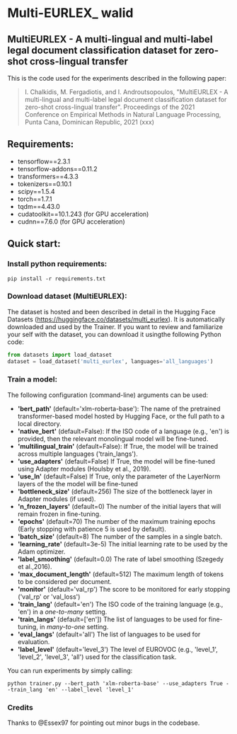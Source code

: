 # Multi-EURLEX_ walid

## MultiEURLEX - A multi-lingual and multi-label legal document classification dataset for zero-shot cross-lingual transfer

This is the code used for the experiments described in the following paper:


> I. Chalkidis, M. Fergadiotis, and I. Androutsopoulos, "MultiEURLEX - A multi-lingual and multi-label legal document classification dataset for zero-shot cross-lingual transfer". Proceedings of the 2021 Conference on Empirical Methods
               in Natural Language Processing, Punta Cana, Dominican Republic, 2021 (xxx)

## Requirements:

* tensorflow==2.3.1
* tensorflow-addons==0.11.2
* transformers==4.3.3
* tokenizers==0.10.1
* scipy==1.5.4
* torch==1.7.1
* tqdm==4.43.0
* cudatoolkit==10.1.243 (for GPU acceleration)
* cudnn==7.6.0 (for GPU acceleration)

## Quick start:

### Install python requirements:

```
pip install -r requirements.txt
```

### Download dataset (MultiEURLEX):

The dataset is hosted and been described in detail in the Hugging Face Datasets (https://huggingface.co/datasets/multi_eurlex). It is automatically downloaded and used by the Trainer. 
If you want to review and familiarize your self with the dataset, you can download it usingthe following Python code:

```python
from datasets import load_dataset
dataset = load_dataset('multi_eurlex', languages='all_languages')
```

### Train a model:

The following configuration (command-line) arguments can be used:

* **'bert_path'** (default='xlm-roberta-base'): The name of the pretrained transformer-based model hosted by Hugging Face, or the full path to a local directory.
* **'native_bert'** (default=False): If the ISO code of a language (e.g., 'en') is provided, then the relevant monolingual model will be fine-tuned.
* **'multilingual_train'** (default=False): If True, the model will be trained across multiple languages ('train_langs').
* **'use_adapters'** (default=False) If True, the model will be fine-tuned using Adapter modules (Houlsby et al., 2019).
* **'use_ln'** (default=False) If True, only the parameter of the LayerNorm layers of the the model will be fine-tuned
* **'bottleneck_size'** (default=256) The size of the bottleneck layer in Adapter modules (if used).
* **'n_frozen_layers'** (default=0) The number of the initial layers that will remain frozen in fine-tuning.
* **'epochs'** (default=70) The number of the maximum training epochs (Early stopping with patience 5 is used by default).
* **'batch_size'** (default=8) The number of the samples in a single batch.
* **'learning_rate'** (default=3e-5) The initial learning rate to be used by the Adam optimizer.
* **'label_smoothing'** (default=0.0) The rate of label smoothing (Szegedy  et  al.,2016).
* **'max_document_length'** (default=512) The maximum length of tokens to be considered per document.
* **'monitor'** (default='val_rp') The score to be monitored for early stopping ('val_rp' or 'val_loss')
* **'train_lang'** (default='en') The ISO code of the training language (e.g., 'en') in a *one-to-many* setting.
* **'train_langs'** (default=['en']) The list of languages to be used for fine-tuning, in *many-to-one* setting.
* **'eval_langs'** (default='all') The list of languages to be used for evaluation.
* **'label_level'** (default='level_3') The level of EUROVOC (e.g., 'level_1', 'level_2', 'level_3', 'all') used for the classification task.

You can run experiments by simply calling:

```
python trainer.py --bert_path 'xlm-roberta-base' --use_adapters True --train_lang 'en' --label_level 'level_1'
```

### Credits

Thanks to @Essex97 for pointing out minor bugs in the codebase.

